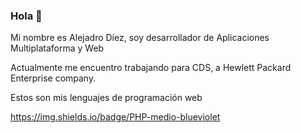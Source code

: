 ### Hola 👋

Mi nombre es Alejadro Díez, soy desarrollador de Aplicaciones Multiplataforma y Web


Actualmente me encuentro trabajando para CDS, a Hewlett Packard Enterprise company.

Estos son mis lenguajes de programación web

https://img.shields.io/badge/PHP-medio-blueviolet

<!--
**adilosa95/adilosa95** is a ✨ _special_ ✨ repository because its `README.md` (this file) appears on your GitHub profile.

Here are some ideas to get you started:

- 🔭 I’m currently working on ...
- 🌱 I’m currently learning ...
- 👯 I’m looking to collaborate on ...
- 🤔 I’m looking for help with ...
- 💬 Ask me about ...
- 📫 How to reach me: ...
- 😄 Pronouns: ...
- ⚡ Fun fact: ...
-->
